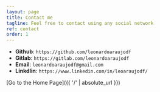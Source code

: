 ```yaml
---
layout: page
title: Contact me
tagline: Feel free to contact using any social network
ref: contact
order: 1
---
```



* **Github**: `https://github.com/leonardoaraujodf`
* **Gitlab**: `https://gitlab.com/leonardoaraujodf`
* **Email**: `leonardoaraujodf@gmail.com`
* **LinkdIin**: `https://www.linkedin.com/in/leoaraujodf/`

[Go to the Home Page]({{ '/' | absolute_url }})
